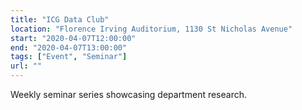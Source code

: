 ```yaml
---
title: "ICG Data Club"
location: "Florence Irving Auditorium, 1130 St Nicholas Avenue"
start: "2020-04-07T12:00:00"
end: "2020-04-07T13:00:00"
tags: ["Event", "Seminar"]
url: ""
---
```


Weekly seminar series showcasing department research.

<!-- endexcerpt -->
